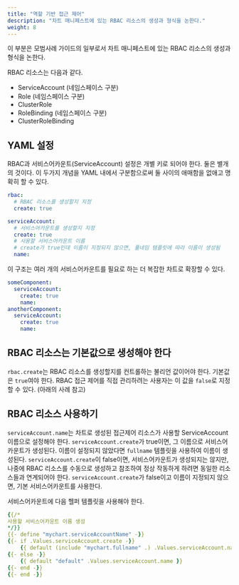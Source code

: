 ```yaml
---
title: "역할 기반 접근 제어"
description: "차트 매니페스트에 있는 RBAC 리소스의 생성과 형식을 논한다."
weight: 8
---
```


이 부분은 모범사례 가이드의 일부로서 차트 매니페스트에 있는 RBAC 리소스의 생성과 형식을 논한다.

RBAC 리소스는 다음과 같다.

- ServiceAccount (네임스페이스 구분)
- Role (네임스페이스 구분)
- ClusterRole
- RoleBinding (네임스페이스 구분)
- ClusterRoleBinding

## YAML 설정

RBAC과 서비스어카운트(ServiceAccount) 설정은 개별 키로 되어야 한다.
둘은 별개의 것이다.
이 두가지 개념을 YAML 내에서 구분함으로써 둘 사이의 애매함을 없애고 명확히 할 수 있다.

```yaml
rbac:
  # RBAC 리소스를 생성할지 지정
  create: true

serviceAccount:
  # 서비스어카운트를 생성할지 지정
  create: true
  # 사용할 서비스어카운트 이름
  # create가 true인데 이름이 지정되지 않으면, 풀네임 템플릿에 따라 이름이 생성됨
  name:
```

이 구조는 여러 개의 서비스어카운트를 필요로 하는 더 복잡한 차트로 확장할 수 있다.

```yaml
someComponent:
  serviceAccount:
    create: true
    name:
anotherComponent:
  serviceAccount:
    create: true
    name:
```

## RBAC 리소스는 기본값으로 생성해야 한다

`rbac.create`는 RBAC 리소스를 생성할지를 컨트롤하는 불리언 값이어야 한다.
기본값은 `true`여야 한다.
RBAC 접근 제어를 직접 관리하려는 사용자는
이 값을 `false`로 지정할 수 있다. (아래의 사례 참고)

## RBAC 리소스 사용하기

`serviceAccount.name`는 차트로 생성된 접근제어 리소스가 사용할
ServiceAccount 이름으로 설정해야 한다.
`serviceAccount.create`가 true이면, 그 이름으로 서비스어카운트가 생성된다.
이름이 설정되지 않았다면 `fullname` 템플릿을 사용하여 이름이 생성된다.
`serviceAccount.create`이 false이면, 서비스어카운트가 생성되지는 않지만,
나중에 RBAC 리소스를 수동으로 생성하고 참조하여 정상 작동하게 하려면 동일한 리소스들과 연계되어야 한다.
`serviceAccount.create`가 false이고 이름이 지정되지 않으면, 기본 서비스어카운트를 사용한다.

서비스어카운트에 다음 헬퍼 템플릿을 사용해야 한다.

```yaml
{{/*
사용할 서비스어카운트 이름 생성
*/}}
{{- define "mychart.serviceAccountName" -}}
{{- if .Values.serviceAccount.create -}}
    {{ default (include "mychart.fullname" .) .Values.serviceAccount.name }}
{{- else -}}
    {{ default "default" .Values.serviceAccount.name }}
{{- end -}}
{{- end -}}
```
